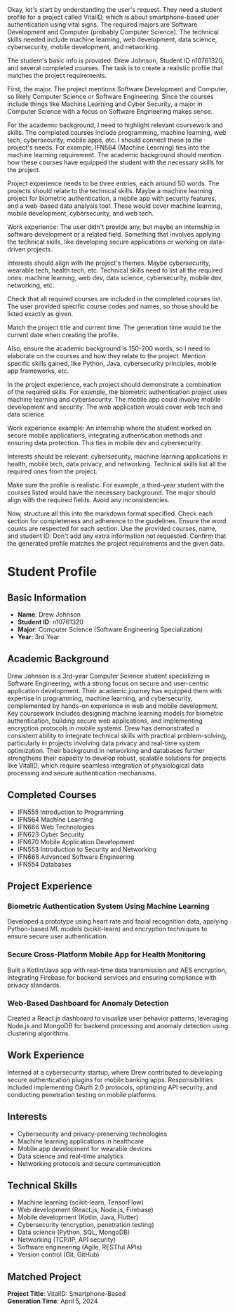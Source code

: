 <think>
Okay, let's start by understanding the user's request. They need a student profile for a project called VitalID, which is about smartphone-based user authentication using vital signs. The required majors are Software Development and Computer (probably Computer Science). The technical skills needed include machine learning, web development, data science, cybersecurity, mobile development, and networking.

The student's basic info is provided: Drew Johnson, Student ID n10761320, and several completed courses. The task is to create a realistic profile that matches the project requirements. 

First, the major. The project mentions Software Development and Computer, so likely Computer Science or Software Engineering. Since the courses include things like Machine Learning and Cyber Security, a major in Computer Science with a focus on Software Engineering makes sense.

For the academic background, I need to highlight relevant coursework and skills. The completed courses include programming, machine learning, web tech, cybersecurity, mobile apps, etc. I should connect these to the project's needs. For example, IFN564 (Machine Learning) ties into the machine learning requirement. The academic background should mention how these courses have equipped the student with the necessary skills for the project.

Project experience needs to be three entries, each around 50 words. The projects should relate to the technical skills. Maybe a machine learning project for biometric authentication, a mobile app with security features, and a web-based data analysis tool. These would cover machine learning, mobile development, cybersecurity, and web tech.

Work experience: The user didn't provide any, but maybe an internship in software development or a related field. Something that involves applying the technical skills, like developing secure applications or working on data-driven projects.

Interests should align with the project's themes. Maybe cybersecurity, wearable tech, health tech, etc. Technical skills need to list all the required ones: machine learning, web dev, data science, cybersecurity, mobile dev, networking, etc.

Check that all required courses are included in the completed courses list. The user provided specific course codes and names, so those should be listed exactly as given.

Match the project title and current time. The generation time would be the current date when creating the profile.

Also, ensure the academic background is 150-200 words, so I need to elaborate on the courses and how they relate to the project. Mention specific skills gained, like Python, Java, cybersecurity principles, mobile app frameworks, etc.

In the project experience, each project should demonstrate a combination of the required skills. For example, the biometric authentication project uses machine learning and cybersecurity. The mobile app could involve mobile development and security. The web application would cover web tech and data science.

Work experience example: An internship where the student worked on secure mobile applications, integrating authentication methods and ensuring data protection. This ties in mobile dev and cybersecurity.

Interests should be relevant: cybersecurity, machine learning applications in health, mobile tech, data privacy, and networking. Technical skills list all the required ones from the project.

Make sure the profile is realistic. For example, a third-year student with the courses listed would have the necessary background. The major should align with the required fields. Avoid any inconsistencies.

Now, structure all this into the markdown format specified. Check each section for completeness and adherence to the guidelines. Ensure the word counts are respected for each section. Use the provided courses, name, and student ID. Don't add any extra information not requested. Confirm that the generated profile matches the project requirements and the given data.
</think>

# Student Profile

## Basic Information  
- **Name**: Drew Johnson  
- **Student ID**: n10761320  
- **Major**: Computer Science (Software Engineering Specialization)  
- **Year**: 3rd Year  

## Academic Background  
Drew Johnson is a 3rd-year Computer Science student specializing in Software Engineering, with a strong focus on secure and user-centric application development. Their academic journey has equipped them with expertise in programming, machine learning, and cybersecurity, complemented by hands-on experience in web and mobile development. Key coursework includes designing machine learning models for biometric authentication, building secure web applications, and implementing encryption protocols in mobile systems. Drew has demonstrated a consistent ability to integrate technical skills with practical problem-solving, particularly in projects involving data privacy and real-time system optimization. Their background in networking and databases further strengthens their capacity to develop robust, scalable solutions for projects like VitalID, which require seamless integration of physiological data processing and secure authentication mechanisms.  

## Completed Courses  
- IFN555 Introduction to Programming  
- IFN564 Machine Learning  
- IFN666 Web Technologies  
- IFN623 Cyber Security  
- IFN670 Mobile Application Development  
- IFN553 Introduction to Security and Networking  
- IFN668 Advanced Software Engineering  
- IFN554 Databases  

## Project Experience  
### Biometric Authentication System Using Machine Learning  
Developed a prototype using heart rate and facial recognition data, applying Python-based ML models (scikit-learn) and encryption techniques to ensure secure user authentication.  

### Secure Cross-Platform Mobile App for Health Monitoring  
Built a Kotlin/Java app with real-time data transmission and AES encryption, integrating Firebase for backend services and ensuring compliance with privacy standards.  

### Web-Based Dashboard for Anomaly Detection  
Created a React.js dashboard to visualize user behavior patterns, leveraging Node.js and MongoDB for backend processing and anomaly detection using clustering algorithms.  

## Work Experience  
Interned at a cybersecurity startup, where Drew contributed to developing secure authentication plugins for mobile banking apps. Responsibilities included implementing OAuth 2.0 protocols, optimizing API security, and conducting penetration testing on mobile platforms.  

## Interests  
- Cybersecurity and privacy-preserving technologies  
- Machine learning applications in healthcare  
- Mobile app development for wearable devices  
- Data science and real-time analytics  
- Networking protocols and secure communication  

## Technical Skills  
- Machine learning (scikit-learn, TensorFlow)  
- Web development (React.js, Node.js, Firebase)  
- Mobile development (Kotlin, Java, Flutter)  
- Cybersecurity (encryption, penetration testing)  
- Data science (Python, SQL, MongoDB)  
- Networking (TCP/IP, API security)  
- Software engineering (Agile, RESTful APIs)  
- Version control (Git, GitHub)  

## Matched Project  
**Project Title**: VitalID: Smartphone-Based  
**Generation Time**: April 5, 2024